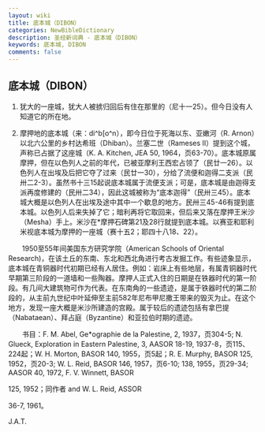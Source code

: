 ```yaml
---
layout: wiki
title: 底本城（DIBON）
categories: NewBibleDictionary
description: 圣经新词典 - 底本城（DIBON）
keywords: 底本城, DIBON
comments: false
---
```


## 底本城（DIBON）

1. 犹大的一座城，犹大人被掳归回后有住在那里的（尼十一25）。但今日没有人知道它的所在地。

2. 摩押地的底本城（来：di^b[o^n），即今日位于死海以东、亚嫩河（R. Arnon）以北六公里的乡村达希班（Dhiban）。兰塞二世（Rameses II）提到这个城，声称已占据了这座城（K. A. Kitchen, JEA 50, 1964，页63-70）。底本城原属摩押，但在以色列人之前的年代，已被亚摩利王西宏占领了（民廿一26）。以色列人在出埃及后把它夺了过来（民廿一30），分给了流便和迦得二支派（民卅二2-3）。虽然书十三15起说底本城属于流便支派；可是，底本城是由迦得支派再度修建的（民卅二34），因此这城被称为“底本迦得”（民卅三45）。底本城大概是以色列人在出埃及途中其中一个歇息的地方。民卅三45-46有提到底本城。以色列人后来失掉了它；暗利再将它取回来，但后来又落在摩押王米沙（Mesha）手上。米沙在*摩押石碑第21及28行就提到底本城。以赛亚和耶利米视底本城为摩押的一座城（赛十五2；耶四十八18、22）。

　　1950至55年间美国东方研究学院（American Schools of Oriental Research)，在该土丘的东南、东北和西北角进行考古发掘工作。有些迹象显示，底本城在青铜器时代初期已经有人居住。例如：岩床上有些地层，有属青铜器时代早期第三阶段的一道墙和一些陶器。摩押人正式入住的日期是在铁器时代的第一阶段。有几间大建筑物可作为代表。在东南角的一些遗迹，是属于铁器时代的第二阶段的，从主前九世纪中叶延伸至主前582年尼布甲尼撒王带来的毁灭为止。在这个地方，发现一座大概是米沙所建造的宫殿。属于较后的遗迹包括有拿巴提（Nabataean）、拜占庭（Byzantine）和亚拉伯时期的遗迹。

　　书目：F. M. Abel, Ge*ographie de la Palestine, 2, 1937，页304-5; N. Glueck, Exploration in Eastern Palestine, 3, AASOR 18-19, 1937-8，页115、224起；W. H. Morton, BASOR 140, 1955，页5起；R. E. Murphy, BASOR 125, 1952，页20-3; W. L. Reid, BASOR 146, 1957，页6-10; 138, 1955，页29-34; AASOR 40, 1972, F. V. Winnett, BASOR

125, 1952；同作者 and W. L. Reid, ASSOR

36-7, 1961。

J.A.T.








